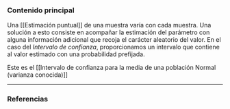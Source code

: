 ### Contenido principal

Una [[Estimación puntual]] de una muestra varía con cada muestra. Una solución a esto consiste en acompañar la estimación del parámetro con alguna información adicional que recoja el carácter aleatorio del valor. En el caso del *Intervalo de confianza*, proporcionamos un intervalo que contiene al valor estimado con una probabilidad prefijada.

Este es el [[Intervalo de confianza para la media de una población Normal (varianza conocida)]]

--- 
### Referencias
